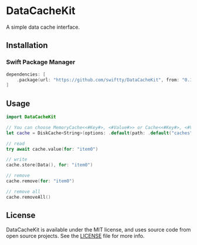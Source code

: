 # DataCacheKit

A simple data cache interface.

## Installation

### Swift Package Manager

```swift
dependencies: [
    .package(url: "https://github.com/swiftty/DataCacheKit", from: "0.1.0")
]
```

## Usage

```swift
import DataCacheKit

// You can choose MemoryCache<<#Key#>, <#Value#>> or Cache<<#Key#>, <#Value#>> as well as DiskCache<<#Key#>>.
let cache = DiskCache<String>(options: .default(path: .default("caches")))

// read
try await cache.value(for: "item0")

// write
cache.store(Data(), for: "item0")

// remove
cache.remove(for: "item0")

// remove all
cache.removeAll()
```

## License

DataCacheKit is available under the MIT license, and uses source code from open source projects. See the [LICENSE](https://github.com/swiftty/DataCacheKit/blob/main/LICENSE) file for more info.
